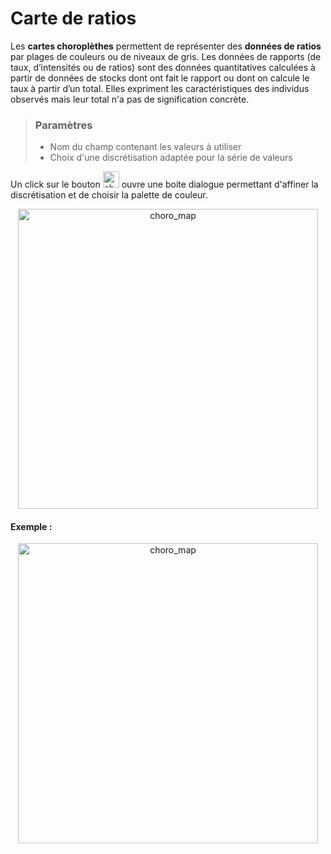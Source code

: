 # Carte de ratios

Les **cartes choroplèthes** permettent de représenter des **données de ratios** par plages de couleurs ou de niveaux de gris. 
Les données de rapports (de taux, d’intensités ou de ratios) sont des données quantitatives calculées à partir de données de stocks dont ont fait le rapport ou dont on calcule le taux à partir d’un total. Elles expriment les caractéristiques des individus observés mais leur total n'a pas de signification concrète. 


> ### Paramètres
> * Nom du champ contenant les valeurs à utiliser
> * Choix d'une discrétisation adaptée pour la série de valeurs


Un click sur le bouton <img src="img/discr.png" alt="choro_map" style="width: 26px;"/> ouvre une boite dialogue permettant d'affiner la discrétisation et de choisir la palette de couleur. 
<p style="text-align: center;">
<img src="img/discr2.png" alt="choro_map" style="width: 480px;"/>
</p>



#### Exemple :

<p style="text-align: center;">
<img src="img/choropleth_map.png" alt="choro_map" style="width: 480px;"/>
</p>
